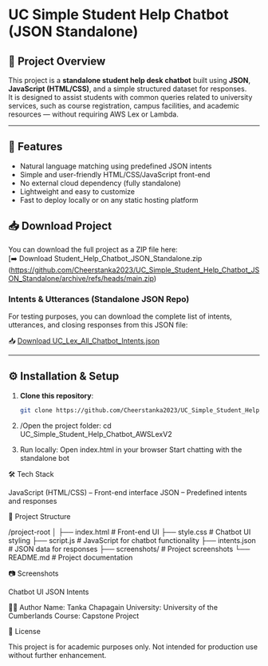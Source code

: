 # UC Simple Student Help Chatbot (JSON Standalone)

## 📌 Project Overview
This project is a **standalone student help desk chatbot** built using **JSON**, **JavaScript (HTML/CSS)**, and a simple structured dataset for responses.  
It is designed to assist students with common queries related to university services, such as course registration, campus facilities, and academic resources — without requiring AWS Lex or Lambda.

---

## 🚀 Features
- Natural language matching using predefined JSON intents
- Simple and user-friendly HTML/CSS/JavaScript front-end
- No external cloud dependency (fully standalone)
- Lightweight and easy to customize
- Fast to deploy locally or on any static hosting platform

## 📥 Download Project
You can download the full project as a ZIP file here:  
[➡️ Download Student_Help_Chatbot_JSON_Standalone.zip (https://github.com/Cheerstanka2023/UC_Simple_Student_Help_Chatbot_JSON_Standalone/archive/refs/heads/main.zip)

### Intents & Utterances (Standalone JSON Repo)

For testing purposes, you can download the complete list of intents, utterances, and closing responses from this JSON file:

📥 [Download UC_Lex_All_Chatbot_Intents.json](https://github.com/Cheerstanka2023/UC_Simple_Student_Help_Chatbot_JSON_Standalone/raw/main/UC_Lex_All_Chatbot_Intents.json)


---

## ⚙️ Installation & Setup
1. **Clone this repository**:
   ```bash
   git clone https://github.com/Cheerstanka2023/UC_Simple_Student_Help_Chatbot_JSON_Standalone.git

2. /Open the project folder:
   cd UC_Simple_Student_Help_Chatbot_AWSLexV2

3. Run locally:
   Open index.html in your browser 
   Start chatting with the standalone bot

🛠️ Tech Stack

  JavaScript (HTML/CSS) – Front-end interface
  JSON – Predefined intents and responses

📂 Project Structure

  /project-root
  │
  ├── index.html # Front-end UI
  ├── style.css # Chatbot UI styling
  ├── script.js # JavaScript for chatbot functionality
  ├── intents.json # JSON data for responses
  ├── screenshots/ # Project screenshots
  └── README.md # Project documentation

📷 Screenshots

  Chatbot UI
  JSON Intents
  
👨‍🎓 Author
  Name: Tanka Chapagain
  University: University of the Cumberlands
  Course: Capstone Project

📜 License

This project is for academic purposes only. Not intended for production use without further enhancement.






  
